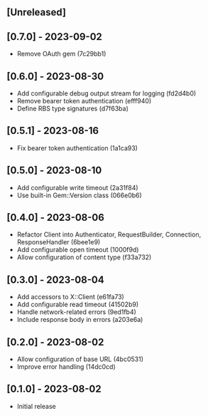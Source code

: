 ## [Unreleased]

## [0.7.0] - 2023-09-02

- Remove OAuth gem (7c29bb1)

## [0.6.0] - 2023-08-30

- Add configurable debug output stream for logging (fd2d4b0)
- Remove bearer token authentication (efff940)
- Define RBS type signatures (d7f63ba)

## [0.5.1] - 2023-08-16

- Fix bearer token authentication (1a1ca93)

## [0.5.0] - 2023-08-10

- Add configurable write timeout (2a31f84)
- Use built-in Gem::Version class (066e0b6)

## [0.4.0] - 2023-08-06

- Refactor Client into Authenticator, RequestBuilder, Connection, ResponseHandler (6bee1e9)
- Add configurable open timeout (1000f9d)
- Allow configuration of content type (f33a732)

## [0.3.0] - 2023-08-04

- Add accessors to X::Client (e61fa73)
- Add configurable read timeout (41502b9)
- Handle network-related errors (9ed1fb4)
- Include response body in errors (a203e6a)

## [0.2.0] - 2023-08-02

- Allow configuration of base URL (4bc0531)
- Improve error handling (14dc0cd)

## [0.1.0] - 2023-08-02

- Initial release
